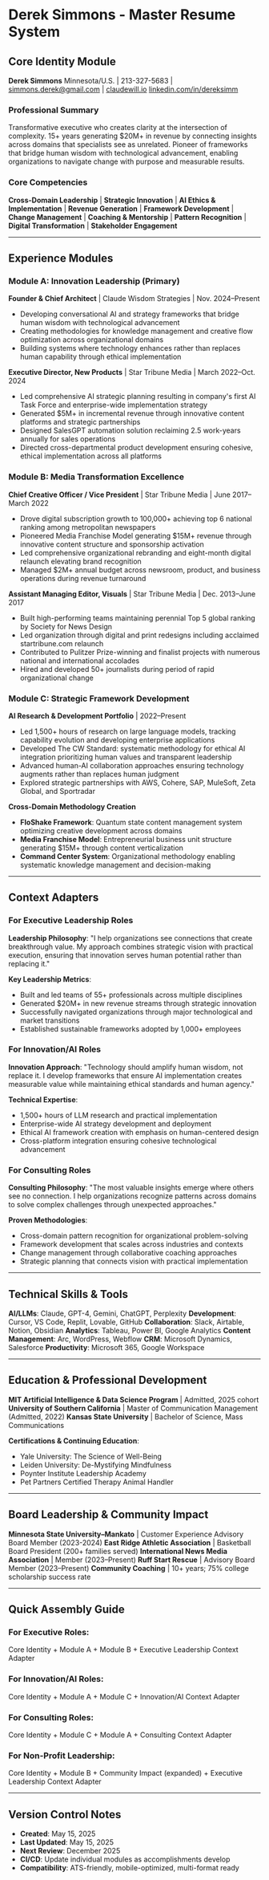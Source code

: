 # Derek Simmons - Master Resume System

## Core Identity Module

**Derek Simmons**
Minnesota/U.S. | 213-327-5683 | simmons.derek@gmail.com | [claudewill.io](https://claudewill.io)
[linkedin.com/in/dereksimm](https://linkedin.com/in/dereksimm)

### Professional Summary
Transformative executive who creates clarity at the intersection of complexity. 15+ years generating $20M+ in revenue by connecting insights across domains that specialists see as unrelated. Pioneer of frameworks that bridge human wisdom with technological advancement, enabling organizations to navigate change with purpose and measurable results.

### Core Competencies
**Cross-Domain Leadership** | **Strategic Innovation** | **AI Ethics & Implementation** | **Revenue Generation** | **Framework Development** | **Change Management** | **Coaching & Mentorship** | **Pattern Recognition** | **Digital Transformation** | **Stakeholder Engagement**

---

## Experience Modules

### Module A: Innovation Leadership (Primary)

**Founder & Chief Architect** | Claude Wisdom Strategies | Nov. 2024–Present
- Developing conversational AI and strategy frameworks that bridge human wisdom with technological advancement
- Creating methodologies for knowledge management and creative flow optimization across organizational domains
- Building systems where technology enhances rather than replaces human capability through ethical implementation

**Executive Director, New Products** | Star Tribune Media | March 2022–Oct. 2024
- Led comprehensive AI strategic planning resulting in company's first AI Task Force and enterprise-wide implementation strategy
- Generated $5M+ in incremental revenue through innovative content platforms and strategic partnerships
- Designed SalesGPT automation solution reclaiming 2.5 work-years annually for sales operations
- Directed cross-departmental product development ensuring cohesive, ethical implementation across all platforms

### Module B: Media Transformation Excellence

**Chief Creative Officer / Vice President** | Star Tribune Media | June 2017–March 2022
- Drove digital subscription growth to 100,000+ achieving top 6 national ranking among metropolitan newspapers
- Pioneered Media Franchise Model generating $15M+ revenue through innovative content structure and sponsorship activation
- Led comprehensive organizational rebranding and eight-month digital relaunch elevating brand recognition
- Managed $2M+ annual budget across newsroom, product, and business operations during revenue turnaround

**Assistant Managing Editor, Visuals** | Star Tribune Media | Dec. 2013–June 2017
- Built high-performing teams maintaining perennial Top 5 global ranking by Society for News Design
- Led organization through digital and print redesigns including acclaimed startribune.com relaunch
- Contributed to Pulitzer Prize-winning and finalist projects with numerous national and international accolades
- Hired and developed 50+ journalists during period of rapid organizational change

### Module C: Strategic Framework Development

**AI Research & Development Portfolio** | 2022–Present
- Led 1,500+ hours of research on large language models, tracking capability evolution and developing enterprise applications
- Developed The CW Standard: systematic methodology for ethical AI integration prioritizing human values and transparent leadership
- Advanced human-AI collaboration approaches ensuring technology augments rather than replaces human judgment
- Explored strategic partnerships with AWS, Cohere, SAP, MuleSoft, Zeta Global, and Sportradar

**Cross-Domain Methodology Creation**
- **FloShake Framework**: Quantum state content management system optimizing creative development across domains
- **Media Franchise Model**: Entrepreneurial business unit structure generating $15M+ through content verticalization
- **Command Center System**: Organizational methodology enabling systematic knowledge management and decision-making

---

## Context Adapters

### For Executive Leadership Roles
**Leadership Philosophy**: "I help organizations see connections that create breakthrough value. My approach combines strategic vision with practical execution, ensuring that innovation serves human potential rather than replacing it."

**Key Leadership Metrics**:
- Built and led teams of 55+ professionals across multiple disciplines
- Generated $20M+ in new revenue streams through strategic innovation
- Successfully navigated organizations through major technological and market transitions
- Established sustainable frameworks adopted by 1,000+ employees

### For Innovation/AI Roles
**Innovation Approach**: "Technology should amplify human wisdom, not replace it. I develop frameworks that ensure AI implementation creates measurable value while maintaining ethical standards and human agency."

**Technical Expertise**:
- 1,500+ hours of LLM research and practical implementation
- Enterprise-wide AI strategy development and deployment
- Ethical AI framework creation with emphasis on human-centered design
- Cross-platform integration ensuring cohesive technological advancement

### For Consulting Roles
**Consulting Philosophy**: "The most valuable insights emerge where others see no connection. I help organizations recognize patterns across domains to solve complex challenges through unexpected approaches."

**Proven Methodologies**:
- Cross-domain pattern recognition for organizational problem-solving
- Framework development that scales across industries and contexts
- Change management through collaborative coaching approaches
- Strategic planning that connects vision with practical implementation

---

## Technical Skills & Tools
**AI/LLMs**: Claude, GPT-4, Gemini, ChatGPT, Perplexity
**Development**: Cursor, VS Code, Replit, Lovable, GitHub
**Collaboration**: Slack, Airtable, Notion, Obsidian
**Analytics**: Tableau, Power BI, Google Analytics
**Content Management**: Arc, WordPress, Webflow
**CRM**: Microsoft Dynamics, Salesforce
**Productivity**: Microsoft 365, Google Workspace

---

## Education & Professional Development
**MIT Artificial Intelligence & Data Science Program** | Admitted, 2025 cohort
**University of Southern California** | Master of Communication Management (Admitted, 2022)
**Kansas State University** | Bachelor of Science, Mass Communications

**Certifications & Continuing Education**:
- Yale University: The Science of Well-Being
- Leiden University: De-Mystifying Mindfulness  
- Poynter Institute Leadership Academy
- Pet Partners Certified Therapy Animal Handler

---

## Board Leadership & Community Impact
**Minnesota State University–Mankato** | Customer Experience Advisory Board Member (2023-2024)
**East Ridge Athletic Association** | Basketball Board President (200+ families served)
**International News Media Association** | Member (2023–Present)
**Ruff Start Rescue** | Advisory Board Member (2023–Present)
**Community Coaching** | 10+ years; 75% college scholarship success rate

---

## Quick Assembly Guide

### For Executive Roles:
Core Identity + Module A + Module B + Executive Leadership Context Adapter

### For Innovation/AI Roles:
Core Identity + Module A + Module C + Innovation/AI Context Adapter  

### For Consulting Roles:
Core Identity + Module C + Module A + Consulting Context Adapter

### For Non-Profit Leadership:
Core Identity + Module B + Community Impact (expanded) + Executive Leadership Context Adapter

---

## Version Control Notes
- **Created**: May 15, 2025
- **Last Updated**: May 15, 2025
- **Next Review**: December 2025
- **CI/CD**: Update individual modules as accomplishments develop
- **Compatibility**: ATS-friendly, mobile-optimized, multi-format ready